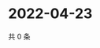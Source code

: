 # 2022-04-23

共 0 条

<!-- BEGIN WEIBO -->
<!-- 最后更新时间 Sat Apr 23 2022 12:18:56 GMT+0800 (China Standard Time) -->

<!-- END WEIBO -->
